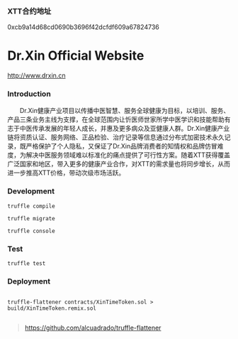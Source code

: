 
### XTT合约地址

0xcb9a14d68cd0690b3696f42dcfdf609a67824736

# Dr.Xin Official Website

http://www.drxin.cn

### Introduction

　　Dr.Xin健康产业项目以传播中医智慧、服务全球健康为目标，以培训、服务、产品三条业务主线为支撑，在全球范围内让忻医师世家所学中医学识和技能帮助有志于中医传承发展的年轻人成长，并惠及更多病众及亚健康人群。Dr.Xin健康产业链将资质认证、服务网络、正品检验、治疗记录等信息通过分布式加密技术永久记录，既严格保护了个人隐私，又保证了Dr.Xin品牌消费者的知情权和品牌仿冒难度，为解决中医服务领域难以标准化的痛点提供了可行性方案。随着XTT获得覆盖广泛国家和地区，带入更多的健康产业合作，对XTT的需求量也将同步增长，从而进一步推高XTT价格，带动次级市场活跃。


### Development


```shell
truffle compile

truffle migrate

truffle console
```


### Test

```shell
truffle test
```

### Deployment

```shell

truffle-flattener contracts/XinTimeToken.sol > build/XinTimeToken.remix.sol


```

> https://github.com/alcuadrado/truffle-flattener


